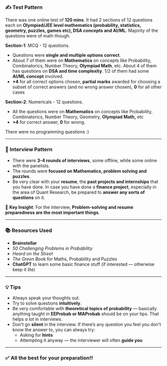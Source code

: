 ### ✍️ Test Pattern

There was one online test of **120 mins**. It had 2 sections of 12 questions each on **Olympiad/JEE level mathematics (probability, statistics, geometry, puzzles, games etc), DSA concepts and AI/ML**. Majority of the questions were of math though. 

**Section-1**: MCQ - 12 questions.
- Questions were **single and multiple options correct**. 
- About 7 of them were on **Mathematics** on concepts like Probability, Combinatorics, Number Theory, **Olympiad Math**, etc. About 4 of them has questions on **DSA and time complexity**. 1/2 of them had some **AI/ML concept** involved.
- **+4** for all correct options chosen, **partial marks** awarded for choosing a subset of correct answers (and no wrong answer chosen), **0** for all other cases
  
**Section-2**: Numericals - 12 questions.
  - All the questions were on  **Mathematics** on concepts like Probability, Combinatorics, Number Theory, Geometry, **Olympiad Math,** etc
  - **+4** for correct answer, **0** for wrong.

There were no programming questions :)

---

### 👥 Interview Pattern
- There were **3-4 rounds of interviews**, some offline, while some online with the panelists. 
- The rounds were **focused on Mathematics, problem solving and puzzles**. 
- Be very clear with your **resume**, the **past projects and internships** that you have done. In case you have done a **finance project**, especially in the area of Quant Research, be prepared to **answer any sorts of questions** on it.

📌 **Key Insight**: For the interview, **Problem-solving and resume preparedness are the most important things**.

---

### 📚 Resources Used

- **Brainstellar**
- *50 Challenging Problems in Probability*
- *Heard on the Street*
- *The Green Book* for Maths, Probability and Puzzles
- **ChatGPT** to learn some basic finance stuff (if interested — otherwise keep it lite)

---


### 💡 Tips

- Always speak your thoughts out. 
- Try to solve questions **intuitively**.
- Be very comfortable with **theoretical topics of probability** — basically anything taught in **EEProbab or MAProbab** should be on your tips. That helps *a lot* in interviews.
- Don't go **silent** in the interview. If there’s any question you feel you don’t know the answer to, you can always try:
  - Asking for **hints**
  - Attempting it anyway — the interviewer will often **guide you**

---

### ✅ All the best for your preparation!!
